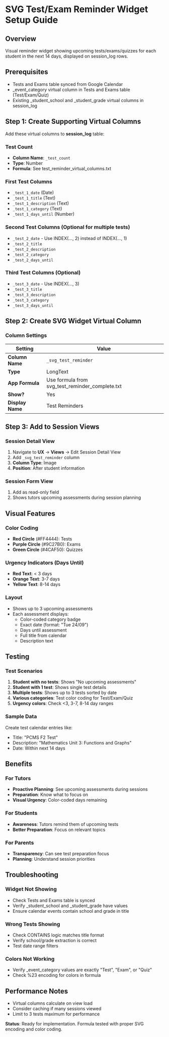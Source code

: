 # SVG Test/Exam Reminder Widget Setup Guide

## Overview
Visual reminder widget showing upcoming tests/exams/quizzes for each student in the next 14 days, displayed on session_log rows.

## Prerequisites
- Tests and Exams table synced from Google Calendar
- _event_category virtual column in Tests and Exams table (Test/Exam/Quiz)
- Existing _student_school and _student_grade virtual columns in session_log

## Step 1: Create Supporting Virtual Columns

Add these virtual columns to **session_log** table:

### Test Count
- **Column Name**: `_test_count`
- **Type**: Number
- **Formula**: See test_reminder_virtual_columns.txt

### First Test Columns
- `_test_1_date` (Date)
- `_test_1_title` (Text)
- `_test_1_description` (Text)
- `_test_1_category` (Text)
- `_test_1_days_until` (Number)

### Second Test Columns (Optional for multiple tests)
- `_test_2_date` - Use INDEX(..., 2) instead of INDEX(..., 1)
- `_test_2_title`
- `_test_2_description`
- `_test_2_category`
- `_test_2_days_until`

### Third Test Columns (Optional)
- `_test_3_date` - Use INDEX(..., 3)
- `_test_3_title`
- `_test_3_description`
- `_test_3_category`
- `_test_3_days_until`

## Step 2: Create SVG Widget Virtual Column

### Column Settings
| Setting | Value |
|---------|-------|
| **Column Name** | `_svg_test_reminder` |
| **Type** | LongText |
| **App Formula** | Use formula from svg_test_reminder_complete.txt |
| **Show?** | Yes |
| **Display Name** | Test Reminders |

## Step 3: Add to Session Views

### Session Detail View
1. Navigate to **UX** → **Views** → Edit Session Detail View
2. Add `_svg_test_reminder` column
3. **Column Type**: Image
4. **Position**: After student information

### Session Form View
1. Add as read-only field
2. Shows tutors upcoming assessments during session planning

## Visual Features

### Color Coding
- **Red Circle** (#FF4444): Tests
- **Purple Circle** (#9C27B0): Exams
- **Green Circle** (#4CAF50): Quizzes

### Urgency Indicators (Days Until)
- **Red Text**: < 3 days
- **Orange Text**: 3-7 days
- **Yellow Text**: 8-14 days

### Layout
- Shows up to 3 upcoming assessments
- Each assessment displays:
  - Color-coded category badge
  - Exact date (format: "Tue 24/09")
  - Days until assessment
  - Full title from calendar
  - Description text

## Testing

### Test Scenarios
1. **Student with no tests**: Shows "No upcoming assessments"
2. **Student with 1 test**: Shows single test details
3. **Multiple tests**: Shows up to 3 tests sorted by date
4. **Various categories**: Test color coding for Test/Exam/Quiz
5. **Urgency colors**: Check <3, 3-7, 8-14 day ranges

### Sample Data
Create test calendar entries like:
- Title: "PCMS F2 Test"
- Description: "Mathematics Unit 3: Functions and Graphs"
- Date: Within next 14 days

## Benefits

### For Tutors
- **Proactive Planning**: See upcoming assessments during sessions
- **Preparation**: Know what to focus on
- **Visual Urgency**: Color-coded days remaining

### For Students
- **Awareness**: Tutors remind them of upcoming tests
- **Better Preparation**: Focus on relevant topics

### For Parents
- **Transparency**: Can see test preparation focus
- **Planning**: Understand session priorities

## Troubleshooting

### Widget Not Showing
- Check Tests and Exams table is synced
- Verify _student_school and _student_grade have values
- Ensure calendar events contain school and grade in title

### Wrong Tests Showing
- Check CONTAINS logic matches title format
- Verify school/grade extraction is correct
- Test date range filters

### Colors Not Working
- Verify _event_category values are exactly "Test", "Exam", or "Quiz"
- Check %23 encoding for colors in formula

## Performance Notes
- Virtual columns calculate on view load
- Consider caching if many sessions viewed
- Limit to 3 tests maximum for performance

**Status**: Ready for implementation. Formula tested with proper SVG encoding and color coding.